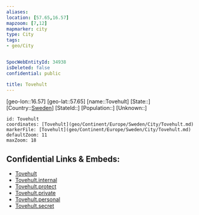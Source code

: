 ```yaml
---
aliases: 
location: [57.65,16.57]
mapzoom: [7,12] 
mapmarker: city 
type: City
tags:
- geo/City


SpocWebEntityId: 34938
isDeleted: false
confidential: public

title: Tovehult
---
```

[geo-lon::16.57]
[geo-lat::57.65]
[name::Tovehult]
[State::]
[Country::[Sweden](geo/Continent/Europe/Sweden.md)]
[StateId::]
[Population::]
[Unknown::]


```leaflet
id: Tovehult
coordinates: [Tovehult](geo/Continent/Europe/Sweden/City/Tovehult.md)
markerFile: [Tovehult](geo/Continent/Europe/Sweden/City/Tovehult.md)
defaultZoom: 11 
maxZoom: 18
```


## Confidential Links & Embeds: 
- [Tovehult](../../../../../../_public/geo/Continent/Europe/Sweden/City/Tovehult.md) 
- [Tovehult.internal](../../../../../../_internal/geo/Continent/Europe/Sweden/City/Tovehult.internal.md) 
- [Tovehult.protect](../../../../../../_protect/geo/Continent/Europe/Sweden/City/Tovehult.protect.md) 
- [Tovehult.private](../../../../../../_private/geo/Continent/Europe/Sweden/City/Tovehult.private.md) 
- [Tovehult.personal](../../../../../../_personal/geo/Continent/Europe/Sweden/City/Tovehult.personal.md) 
- [Tovehult.secret](../../../../../../_secret/geo/Continent/Europe/Sweden/City/Tovehult.secret.md) 

